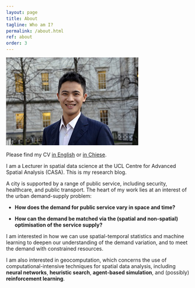 ```yaml
---
layout: page
title: About
tagline: Who am I?
permalink: /about.html
ref: about
order: 3
---
```


![](Huanfa_ucl.jpg)

Please find my CV [in English](Huanfa_CV_20220214.pdf) or [in Chiese](Huanfa_CV_Chinese_20220214.pdf).

I am a Lecturer in spatial data science at the UCL Centre for Advanced Spatial Analysis (CASA). This is my research blog.

A city is supported by a range of public service, including security, healthcare, and public transport. The heart of my work lies at an interest of the urban demand-supply problem: 

* **How does the demand for public service vary in space and time?** 

* **How can the demand be matched via the (spatial and non-spatial) optimisation of the service supply?**

I am interested in how we can use spatial-temporal statistics and machine learning to deepen our understanding of the demand variation, and to meet the demand with constrained resources.

I am also interested in geocomputation, which concerns the use of computational-intensive techniques for spatial data analysis, including **neural networks**, **heuristic search**, **agent-based simulation**, and (possibly) **reinforcement learning**. 
